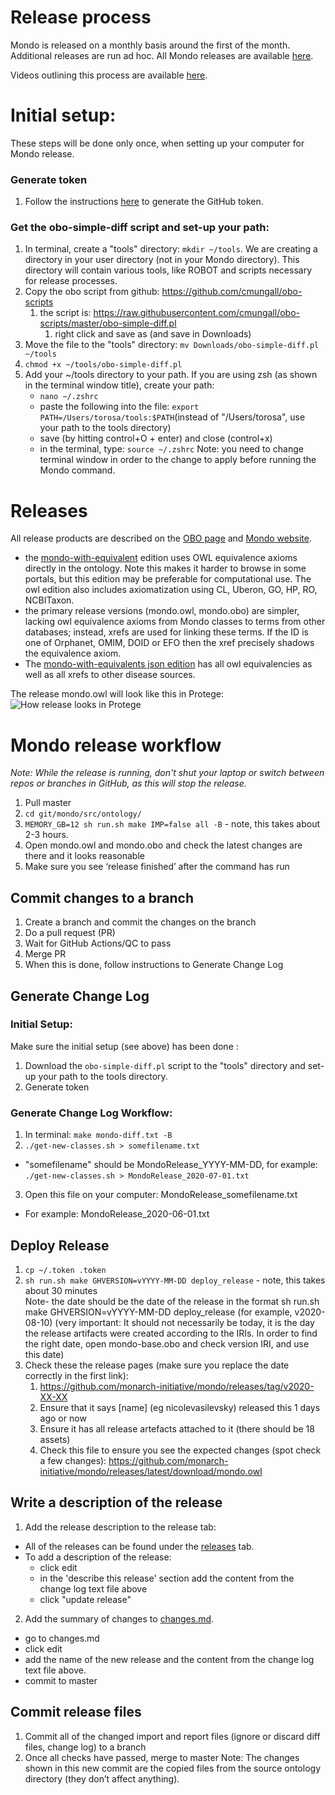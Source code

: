 # Release process

Mondo is released on a monthly basis around the first of the month. Additional releases are run ad hoc. All Mondo releases are available [here](https://github.com/monarch-initiative/mondo/releases).

Videos outlining this process are available [here](https://drive.google.com/drive/u/0/folders/1kDD572vCE2NRGC57cX7vTUHQSFvomyb7).

# Initial setup: 
These steps will be done only once, when setting up your computer for Mondo release. 
### Generate token
1. Follow the instructions [here](https://mondo.readthedocs.io/en/latest/developer-guide/generate-token/) to generate the GitHub token.
### Get the obo-simple-diff script and set-up your path:
1. In terminal, create a "tools" directory: 
`mkdir ~/tools`. 
We are creating a directory in your user directory (not in your Mondo directory). This directory will contain various tools, like ROBOT and scripts necessary for release processes. 
1. Copy the obo script from github: https://github.com/cmungall/obo-scripts
    1. the script is: https://raw.githubusercontent.com/cmungall/obo-scripts/master/obo-simple-diff.pl
        1. right click and save as (and save in Downloads)
1. Move the file to the "tools" directory:
`mv Downloads/obo-simple-diff.pl ~/tools`
1. `chmod +x ~/tools/obo-simple-diff.pl`
1. Add your ~/tools directory to your path. If you are using zsh (as shown in the terminal window title), create your path: 
   - `nano ~/.zshrc`
   - paste the following into the file: `export PATH=/Users/torosa/tools:$PATH`(instead of "/Users/torosa", use your path to the tools directory)
   - save (by hitting control+O + enter) and close (control+x)
   - in the terminal, type: `source ~/.zshrc`
Note: you need to change terminal window in order to the change to apply before running the Mondo command. 


# Releases

All release products are described on the [OBO page](http://obofoundry.org/ontology/mondo.html) and [Mondo website](https://mondo.monarchinitiative.org/).

 - the [mondo-with-equivalent](http://purl.obolibrary.org/obo/mondo/mondo-with-equivalents.owl) edition uses OWL equivalence axioms directly in the ontology. Note this makes it harder to browse in some portals, but this edition may be preferable for computational use. The owl edition also includes axiomatization using CL, Uberon, GO, HP, RO, NCBITaxon.
 - the primary release versions (mondo.owl, mondo.obo) are simpler, lacking owl equivalence axioms from Mondo classes to terms from other databases; instead, xrefs are used for linking these terms. If the ID is one of Orphanet, OMIM, DOID or EFO then the xref precisely shadows the equivalence axiom.
- The [mondo-with-equivalents json edition](http://purl.obolibrary.org/obo/mondo/mondo-with-equivalents.json) has all owl equivalencies as well as all xrefs to other disease sources.

The release mondo.owl will look like this in Protege:
![How release looks in Protege](images/release-protege-look.png)

# Mondo release workflow

_Note: While the release is running, don't shut your laptop or switch between repos or branches in GitHub, as this will stop the release._

1. Pull master
2. `cd git/mondo/src/ontology/`
3. `MEMORY_GB=12 sh run.sh make IMP=false all -B` - note, this takes about 2-3 hours.
4. Open mondo.owl and mondo.obo and check the latest changes are there and it looks reasonable
5. Make sure you see ‘release finished’ after the command has run

## Commit changes to a branch
1. Create a branch and commit the changes on the branch
2. Do a pull request (PR)
3. Wait for GitHub Actions/QC to pass
4. Merge PR
5. When this is done, follow instructions to Generate Change Log

## Generate Change Log

### Initial Setup:
Make sure the initial setup (see above) has been done :
1. Download the `obo-simple-diff.pl` script to the "tools" directory and set-up your path to the tools directory.
2. Generate token

### Generate Change Log Workflow:
<!-- 1. Download the latest mondo.obo from GitHub (https://github.com/monarch-initiative/mondo/releases) and save under /ontology folder (do not commit later)
2. Download the previous mondo.obo and save as mondo-lastbuild.obo-->

1. In terminal: `make mondo-diff.txt -B`  
1. `./get-new-classes.sh > somefilename.txt`  
  - "somefilename" should be MondoRelease_YYYY-MM-DD, for example: `./get-new-classes.sh > MondoRelease_2020-07-01.txt`  
3. Open this file on your computer: MondoRelease_somefilename.txt  
  - For example: MondoRelease_2020-06-01.txt     

## Deploy Release
1. `cp ~/.token .token`  
1. `sh run.sh make GHVERSION=vYYYY-MM-DD deploy_release` - note, this takes about 30 minutes  
Note- the date should be the date of the release in the format sh run.sh make GHVERSION=vYYYY-MM-DD deploy_release (for example, v2020-08-10)  (very important: It should not necessarily be today, it is the day the release artifacts were created according to the IRIs. In order to find the right date, open mondo-base.obo and check version IRI, and use this date)
1. Check these the release pages (make sure you replace the date correctly in the first link):
    1. https://github.com/monarch-initiative/mondo/releases/tag/v2020-XX-XX
    2. Ensure that it says [name] (eg nicolevasilevsky) released this 1 days ago or now
    3. Ensure it has all release artefacts attached to it (there should be 18 assets)
    4. Check this file to ensure you see the expected changes (spot check a few changes): https://github.com/monarch-initiative/mondo/releases/latest/download/mondo.owl

## Write a description of the release

1. Add the release description to the release tab: 
 - All of the releases can be found under the [releases](https://github.com/monarch-initiative/mondo/releases) tab.
 - To add a description of the release: 
   - click edit
   - in the 'describe this release' section add the content from the change log text file above
   - click "update release"
2. Add the summary of changes to [changes.md](https://github.com/monarch-initiative/mondo/blob/master/Changes.md).
 - go to changes.md
 - click edit
 - add the name of the new release and the content from the change log text file above. 
 - commit to master

## Commit release files

1. Commit all of the changed import and report files (ignore or discard diff files, change log) to a branch
1. Once all checks have passed, merge to master
Note: The changes shown in this new commit are the copied files from the source ontology directory (they don’t affect anything).
